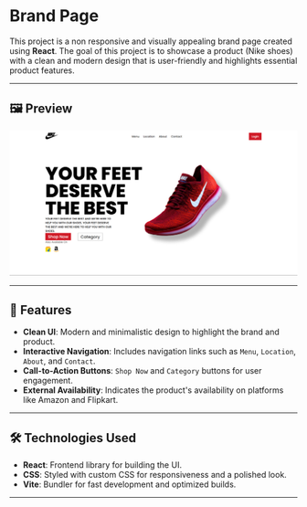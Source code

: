 # Brand Page

This project is a non responsive and visually appealing brand page created using **React**. The goal of this project is to showcase a product (Nike shoes) with a clean and modern design that is user-friendly and highlights essential product features.

---

## 🖼️ Preview

 ![Alt text](public/images/project.png)

---

## 🚀 Features

- **Clean UI**: Modern and minimalistic design to highlight the brand and product.
- **Interactive Navigation**: Includes navigation links such as `Menu`, `Location`, `About`, and `Contact`.
- **Call-to-Action Buttons**: `Shop Now` and `Category` buttons for user engagement.
- **External Availability**: Indicates the product's availability on platforms like Amazon and Flipkart.

---

## 🛠️ Technologies Used

- **React**: Frontend library for building the UI.
- **CSS**: Styled with custom CSS for responsiveness and a polished look.
- **Vite**: Bundler for fast development and optimized builds.

---
